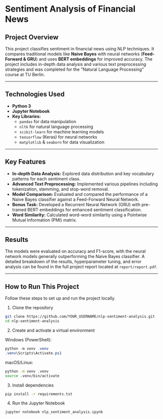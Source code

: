 # Sentiment Analysis of Financial News

## Project Overview
This project classifies sentiment in financial news using NLP techniques. It compares traditional models like **Naive Bayes** with neural networks (**Feed-Forward & GRU**) and uses **BERT embeddings** for improved accuracy. The project includes in-depth data analysis and various text preprocessing strategies and was completed for the "Natural Language Processing" course at TU Berlin.

---

## Technologies Used
- **Python 3**
- **Jupyter Notebook**
- **Key Libraries:**
    - `pandas` for data manipulation
    - `nltk` for natural language processing
    - `scikit-learn` for machine learning models
    - `tensorflow` (Keras) for neural networks
    - `matplotlib` & `seaborn` for data visualization

---

## Key Features
- **In-depth Data Analysis:** Explored data distribution and key vocabulary patterns for each sentiment class.
- **Advanced Text Preprocessing:** Implemented various pipelines including tokenization, stemming, and stop-word removal.
- **Model Comparison:** Evaluated and compared the performance of a Naive Bayes classifier against a Feed-Forward Neural Network.
- **Bonus Task:** Developed a Recurrent Neural Network (GRU) with pre-trained BERT embeddings for enhanced sentiment classification.
- **Word Similarity:** Calculated word-word similarity using a Pointwise Mutual Information (PMI) matrix.

---

## Results
The models were evaluated on accuracy and F1-score, with the neural network models generally outperforming the Naive Bayes classifier. A detailed breakdown of the results, hyperparameter tuning, and error analysis can be found in the full project report located at `report/report.pdf`.

---

## How to Run This Project

Follow these steps to set up and run the project locally.

1. Clone the repository
```bash
git clone https://github.com/YOUR_USERNAME/nlp-sentiment-analysis.git
cd nlp-sentiment-analysis
```

2. Create and activate a virtual environment

Windows (PowerShell):
```powershell
python -m venv .venv
.venv\Scripts\Activate.ps1
```

macOS/Linux:
```bash
python -m venv .venv
source .venv/bin/activate
```

3. Install dependencies
```bash
pip install -r requirements.txt
```

4. Run the Jupyter Notebook
```bash
jupyter notebook nlp_sentiment_analysis.ipynb
```
